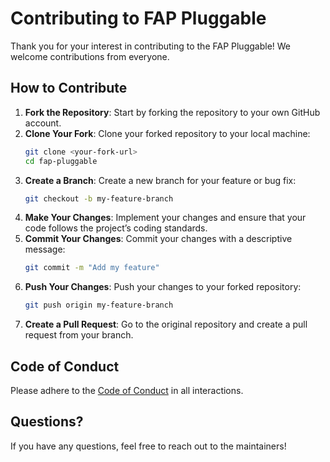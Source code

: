 # Contributing to FAP Pluggable
Thank you for your interest in contributing to the FAP Pluggable! We welcome contributions from everyone.

## How to Contribute
1. **Fork the Repository**: Start by forking the repository to your own GitHub account.
2. **Clone Your Fork**: Clone your forked repository to your local machine:
   ```bash
   git clone <your-fork-url>
   cd fap-pluggable
   ```
3. **Create a Branch**: Create a new branch for your feature or bug fix:
   ```bash
   git checkout -b my-feature-branch
   ```
4. **Make Your Changes**: Implement your changes and ensure that your code follows the project’s coding standards.
5. **Commit Your Changes**: Commit your changes with a descriptive message:
   ```bash
   git commit -m "Add my feature"
   ```
6. **Push Your Changes**: Push your changes to your forked repository:
   ```bash
   git push origin my-feature-branch
   ```
7. **Create a Pull Request**: Go to the original repository and create a pull request from your branch.

## Code of Conduct
Please adhere to the [Code of Conduct](CODE_OF_CONDUCT.md) in all interactions.

## Questions?
If you have any questions, feel free to reach out to the maintainers!
